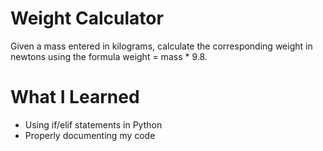 # Weight Calculator

Given a mass entered in kilograms, calculate the corresponding weight in newtons
using the formula weight = mass * 9.8.

# What I Learned

* Using if/elif statements in Python
* Properly documenting my code  

 
